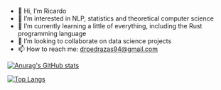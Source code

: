 - 👋 Hi, I’m Ricardo
- 👀 I’m interested in NLP, statistics and theoretical computer science
- 🌱 I’m currently learning a little of everything, including the Rust programming language
- 💞️ I’m looking to collaborate on data science projects
- 📫 How to reach me: drpedrazas94@gmail.com

[![Anurag's GitHub stats](https://github-readme-stats.vercel.app/api?username=drpedrazas)](https://github.com/drpedrazas/github-readme-stats)

[![Top Langs](https://github-readme-stats.vercel.app/api/top-langs/?username=drpedrazas)](https://github.com/drpedrazas/github-readme-stats)
<!---
drpedrazas/drpedrazas is a ✨ special ✨ repository because its `README.md` (this file) appears on your GitHub profile.
You can click the Preview link to take a look at your changes.
--->
